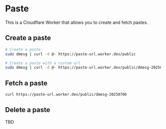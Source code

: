 # Paste

This is a Cloudflare Worker that allows you to create and fetch pastes.

## Create a paste

```bash
# Create a paste
sudo dmesg | curl -d @- https://paste-url.worker.dev/public

# Create a paste with a custom url
sudo dmesg | curl -d @- https://paste-url.worker.dev/public/dmesg-20250706
```

## Fetch a paste

```bash
curl https://paste-url.worker.dev/public/dmesg-20250706
```

## Delete a paste

TBD
